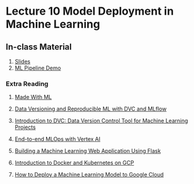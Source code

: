 # Lecture 10 Model Deployment in Machine Learning 

## In-class Material

1. [Slides](../slides/w10.pdf)
2. [ML Pipeline Demo](https://github.com/rz0718/churn_model)

### Extra Reading

1. [Made With ML](https://madewithml.com/#mlops)

2. [Data Versioning and Reproducible ML with DVC and MLflow](https://databricks.com/session_eu20/data-versioning-and-reproducible-ml-with-dvc-and-mlflow)

3. [Introduction to DVC: Data
Version Control Tool for Machine Learning Projects](https://towardsdatascience.com/introduction-to-dvc-data-version-control-tool-for-machine-learning-projects-7cb49c229fe0)

4. [End-to-end MLOps with Vertex AI](https://www.youtube.com/watch?v=1ykDWsnL2LE)

5. [Building a Machine Learning Web Application Using Flask](https://towardsdatascience.com/building-a-machine-learning-web-application-using-flask-29fa9ea11dac)

6. [Introduction to Docker and Kubernetes on GCP](https://medium.com/google-cloud/introduction-to-docker-and-kubernets-on-gcp-with-hands-on-configuration-part-1-docker-3d9709ee9f6a)

7. [How to Deploy a Machine Learning Model to Google Cloud](https://www.youtube.com/watch?v=fw6NMQrYc6w&t=6s)